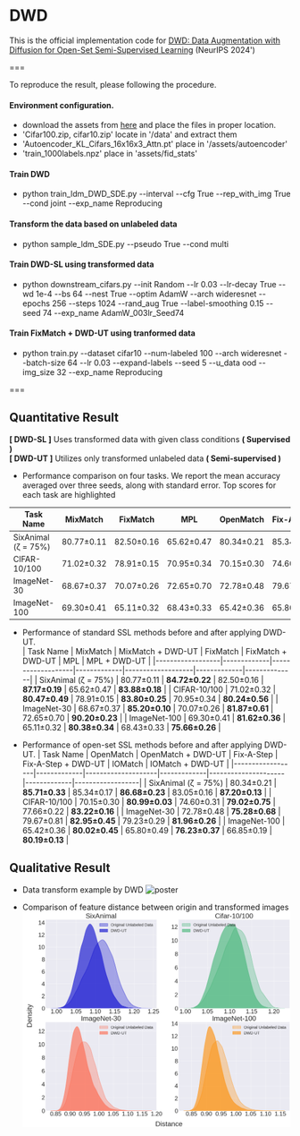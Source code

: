 # DWD
This is the official implementation code for [DWD: Data Augmentation with Diffusion for Open-Set Semi-Supervised Learning](https://openreview.net/pdf?id=OP3sNTIE1O) (NeurIPS 2024')

===

To reproduce the result, please following the procedure.

#### Environment configuration.
- download the assets from [here](https://zenodo.org/records/11246593) and place the files in proper location.
- 'Cifar100.zip, cifar10.zip' locate in '/data' and extract them
- 'Autoencoder_KL_Cifars_16x16x3_Attn.pt' place in '/assets/autoencoder'
- 'train_1000labels.npz' place in 'assets/fid_stats'

#### Train DWD
- python train_ldm_DWD_SDE.py --interval --cfg True --rep_with_img True --cond joint --exp_name Reproducing

#### Transform the data based on unlabeled data
- python sample_ldm_SDE.py --pseudo True --cond multi

#### Train DWD-SL using transformed data
- python downstream_cifars.py --init Random --lr 0.03 --lr-decay True --wd 1e-4 --bs 64 --nest True --optim AdamW --arch wideresnet --epochs 256 --steps 1024 --rand_aug True --label-smoothing 0.15 --seed 74 --exp_name AdamW_003lr_Seed74

#### Train FixMatch + DWD-UT using tranformed data
- python train.py --dataset cifar10 --num-labeled 100 --arch wideresnet --batch-size 64 --lr 0.03 --expand-labels --seed 5 --u_data ood --img_size 32 --exp_name Reproducing

===

## Quantitative Result

**[ DWD-SL ]** Uses transformed data with given class conditions __( Supervised )__ <br>
**[ DWD-UT ]** Utilizes only transformed unlabeled data __( Semi-supervised )__


- Performance comparison on four tasks. We report the mean accuracy averaged over three seeds, along with standard error. Top scores for each task are highlighted
  
| Task Name        | MixMatch    | FixMatch    | MPL         | OpenMatch   | Fix-A-Step  | IOMatch     | DWD-SL      |
|------------------|-------------|-------------|-------------|-------------|-------------|-------------|-------------|
| SixAnimal (ζ = 75%) | 80.77±0.11 | 82.50±0.16 | 65.62±0.47 | 80.34±0.21 | 85.34±0.17 | 83.05±0.16 | **85.86±0.28** |
| CIFAR-10/100     | 71.02±0.32  | 78.91±0.15  | 70.95±0.34  | 70.15±0.30  | 74.60±0.31  | 77.66±0.22  | **80.05±0.14** |
| ImageNet-30      | 68.67±0.37  | 70.07±0.26  | 72.65±0.70  | 72.78±0.48  | 79.67±0.81  | 79.23±0.29  | **82.20±0.38** |
| ImageNet-100     | 69.30±0.41  | 65.11±0.32  | 68.43±0.33  | 65.42±0.36  | 65.80±0.49  | 66.85±0.19  | **82.81±0.31** |



- Performance of standard SSL methods before and after applying DWD-UT.  
| Task Name        | MixMatch    | MixMatch + DWD-UT | FixMatch    | FixMatch + DWD-UT | MPL         | MPL + DWD-UT |
|------------------|-------------|-------------------|-------------|-------------------|-------------|--------------|
| SixAnimal (ζ = 75%) | 80.77±0.11 | **84.72±0.22**   | 82.50±0.16  | **87.17±0.19**   | 65.62±0.47  | **83.88±0.18** |
| CIFAR-10/100     | 71.02±0.32  | **80.47±0.49**   | 78.91±0.15  | **83.80±0.25**   | 70.95±0.34  | **80.24±0.56** |
| ImageNet-30      | 68.67±0.37  | **85.20±0.10**   | 70.07±0.26  | **81.87±0.61**   | 72.65±0.70  | **90.20±0.23** |
| ImageNet-100     | 69.30±0.41  | **81.62±0.36**   | 65.11±0.32  | **80.38±0.34**   | 68.43±0.33  | **75.66±0.26** |


- Performance of open-set SSL methods before and after applying DWD-UT.
| Task Name        | OpenMatch   | OpenMatch + DWD-UT | Fix-A-Step  | Fix-A-Step + DWD-UT | IOMatch     | IOMatch + DWD-UT |
|------------------|-------------|--------------------|-------------|---------------------|-------------|------------------|
| SixAnimal (ζ = 75%) | 80.34±0.21 | **85.71±0.33**    | 85.34±0.17  | **86.68±0.23**     | 83.05±0.16  | **87.20±0.13**   |
| CIFAR-10/100     | 70.15±0.30  | **80.99±0.03**    | 74.60±0.31  | **79.02±0.75**     | 77.66±0.22  | **83.22±0.16**   |
| ImageNet-30      | 72.78±0.48  | **75.28±0.68**    | 79.67±0.81  | **82.95±0.45**     | 79.23±0.29  | **81.96±0.26**   |
| ImageNet-100     | 65.42±0.36  | **80.02±0.45**    | 65.80±0.49  | **76.23±0.37**     | 66.85±0.19  | **80.19±0.13**   |


## Qualitative Result
- Data transform example by DWD
![poster](./assets/data_transform.png)

- Comparison of feature distance between origin and transformed images
![poster](./assets/feature_distance.png)

